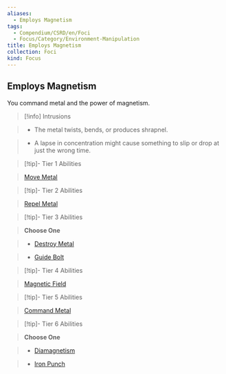 ```yaml
---
aliases:
  - Employs Magnetism
tags:
  - Compendium/CSRD/en/Foci
  - Focus/Category/Environment-Manipulation
title: Employs Magnetism
collection: Foci
kind: Focus
---
```

## Employs Magnetism    
You command metal and the power of magnetism.    
  
>[!info] Intrusions    
>- The metal twists, bends, or produces shrapnel.    
>- A lapse in concentration might cause something to slip or drop at just the wrong time.    
  
  
>[!tip]- Tier 1 Abilities    
> [Move Metal](Move-Metal.md)    
  
  
>[!tip]- Tier 2 Abilities    
> [Repel Metal](Repel-Metal.md)    
  
  
>[!tip]- Tier 3 Abilities    
> **Choose One**    
>- [Destroy Metal](Destroy-Metal.md)    
>- [Guide Bolt](Guide-Bolt.md)    
  
  
>[!tip]- Tier 4 Abilities    
> [Magnetic Field](Magnetic-Field.md)    
  
  
>[!tip]- Tier 5 Abilities    
> [Command Metal](Command-Metal.md)    
  
  
>[!tip]- Tier 6 Abilities    
> **Choose One**    
>- [Diamagnetism](Diamagnetism.md)    
>- [Iron Punch](Iron-Punch.md)